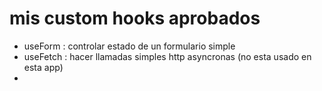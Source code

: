 # mis custom hooks aprobados 

- useForm   : controlar estado de un formulario simple
- useFetch  : hacer llamadas simples http asyncronas (no esta usado en esta app)
- 

